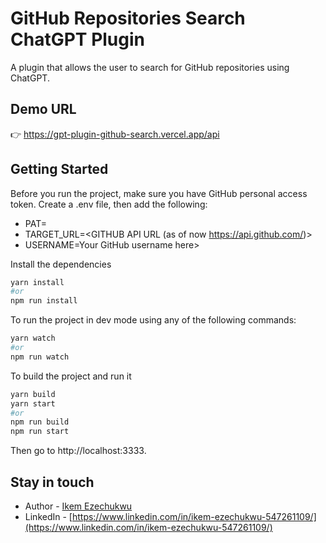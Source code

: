 # GitHub Repositories Search ChatGPT Plugin
A plugin that allows the user to search for GitHub repositories using ChatGPT.

## Demo URL
:point_right: https://gpt-plugin-github-search.vercel.app/api

## Getting Started
Before you run the project, make sure you have GitHub personal access token.
Create a .env file, then add the following:
- PAT=<Your GitHub PAT here>
- TARGET_URL=<GITHUB API URL (as of now https://api.github.com/)>
- USERNAME=Your GitHub username here>

Install the dependencies
```bash
yarn install
#or
npm run install
```

To run the project in dev mode using any of the following commands:

```bash
yarn watch
#or
npm run watch
```

To build the project and run it

```bash
yarn build
yarn start
#or
npm run build
npm run start
```

Then go to http://localhost:3333.

## Stay in touch

- Author - [Ikem Ezechukwu](ikem.ezechukwu@outlook.com)
- LinkedIn - [https://www.linkedin.com/in/ikem-ezechukwu-547261109/](https://www.linkedin.com/in/ikem-ezechukwu-547261109/)
